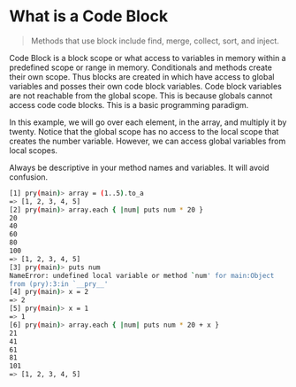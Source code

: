 What is a Code Block
====================
> Methods that use block include find, merge, collect, sort, and inject.

Code Block is a block scope or what access to variables in memory within a
predefined scope or range in memory. Conditionals and methods create their own
scope. Thus blocks are created in which have access to global variables and
posses their own code block variables. Code block variables are not reachable
from the global scope. This is because globals cannot access code code blocks.
This is a basic programming paradigm.

In this example, we will go over each element, in the array, and multiply it by
twenty. Notice that the global scope has no access to the local scope that
creates the number variable. However, we can access global variables from local
scopes. 

Always be descriptive in your method names and variables. It will avoid
confusion.

```bash
[1] pry(main)> array = (1..5).to_a
=> [1, 2, 3, 4, 5]
[2] pry(main)> array.each { |num| puts num * 20 }
20
40
60
80
100
=> [1, 2, 3, 4, 5]
[3] pry(main)> puts num
NameError: undefined local variable or method `num' for main:Object
from (pry):3:in `__pry__'
[4] pry(main)> x = 2
=> 2
[5] pry(main)> x = 1
=> 1
[6] pry(main)> array.each { |num| puts num * 20 + x }
21
41
61
81
101
=> [1, 2, 3, 4, 5]
```
